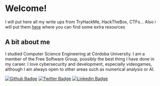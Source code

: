 # Welcome!

I will put here all my write ups from TryHackMe, HackTheBox, CTFs... Also i will put them <a href="https://github.com/anthares101/write-ups" target="_blank">here</a> where you can find some extra resources

## A bit about me

I studied Computer Science Engineering at Córdoba University. I am a member of the Free Software Group, possibly the best thing I have done in my career. I love cybersecurity and development, especially videogames, although I am always open to other areas such as numerical analysis or AI.

[![Github Badge](https://img.shields.io/badge/-@Anthares101-000000?style=flat-square&labelColor=000000&logo=github&logoColor=white&link=https://twitter.com/Anthares101)](https://github.com/anthares101)
[![Twitter Badge](https://img.shields.io/badge/-@Anthares101-1ca0f1?style=flat-square&labelColor=1ca0f1&logo=twitter&logoColor=white&link=https://twitter.com/Anthares101)](https://twitter.com/Anthares101)
[![Linkedin Badge](https://img.shields.io/badge/angelherediaperez-blue?style=flat-square&logo=Linkedin&logoColor=white&link=https://www.linkedin.com/in/angelherediaperez)](https://www.linkedin.com/in/angelherediaperez)
